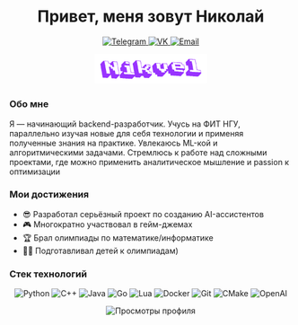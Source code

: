 
<h1 align="center">Привет, меня зовут Николай</h1>
<p align="center">
  <a href="https://t.me/Nikvel1">
    <img src="https://img.shields.io/badge/Telegram-2CA5E0?style=for-the-badge&logo=telegram&logoColor=white" alt="Telegram"/>
  </a>
  <a href="https://vk.com/nikvel1">
    <img src="https://img.shields.io/badge/ВКонтакте-0077FF?style=for-the-badge&logo=vk&logoColor=white" alt="VK"/>
  </a>
  <a href="mailto:n.solomennikov@g.nsu.ru">
    <img src="https://img.shields.io/badge/n.solomennikov@g.nsu.ru-D14836?style=for-the-badge&logo=gmail&logoColor=white" alt="Email">
  </a>
</p>

<div align="center">
  <img src="/nikvel.gif?raw=true" alt="Анимированный никнейм" width="200"/>
</div>

### **Обо мне**
Я — начинающий backend-разработчик. Учусь на ФИТ НГУ, параллельно изучая новые для себя технологии и применяя полученные знания на практике. Увлекаюсь ML-кой и алгоритмическими задачами. Стремлюсь к работе над сложными проектами, где можно применить аналитическое мышление и passion к оптимизации

### **Мои достижения**
- 😎 Разработал серьёзный проект по созданию AI-ассистентов
- 🎮 Многократно участвовал в гейм-джемах
- 🏆 Брал олимпиады по математике/информатике
- 🧑‍🏫 Подготавливал детей к олимпиадам)

### **Cтек технологий**
<!-- Значки можно найти на https://shields.io/ или https://simpleicons.org/ -->
<p align="center">
  <img src="https://img.shields.io/badge/Python-3776AB?style=for-the-badge&logo=python&logoColor=white" alt="Python"/>
  <img src="https://img.shields.io/badge/C++-00599C?style=for-the-badge&logo=c%2B%2B&logoColor=white" alt="C++"/>
  <img src="https://img.shields.io/badge/Java-ED8B00?style=for-the-badge&logo=openjdk&logoColor=white" alt="Java"/>
  <img src="https://img.shields.io/badge/Go-00ADD8?style=for-the-badge&logo=go&logoColor=white" alt="Go"/>
  <img src="https://img.shields.io/badge/Lua-2C2D72?style=for-the-badge&logo=lua&logoColor=white" alt="Lua"/>
  <img src="https://img.shields.io/badge/Docker-2496ED?style=for-the-badge&logo=docker&logoColor=white" alt="Docker"/>
  <img src="https://img.shields.io/badge/Git-F05032?style=for-the-badge&logo=git&logoColor=white" alt="Git"/>
  <img src="https://img.shields.io/badge/CMake-064F8C?style=for-the-badge&logo=cmake&logoColor=white" alt="CMake"/>
  <img src="https://img.shields.io/badge/OpenAI-412991?style=for-the-badge&logo=openai&logoColor=white" alt="OpenAI"/>
</p>

<p align="center">
  <img src="https://komarev.com/ghpvc/?username=Nikvel&style=flat-square&color=blue" alt="Просмотры профиля"/>
</p>
